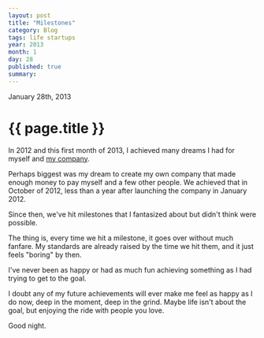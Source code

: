 ```yaml
---
layout: post
title: "Milestones"
category: Blog
tags: life startups
year: 2013
month: 1
day: 28
published: true
summary: 
---
```


<p class="meta">January 28th, 2013</p>

# {{ page.title }} #

In 2012 and this first month of 2013, I achieved many dreams I had for myself and [my company](http://drifty.co/).

Perhaps biggest was my dream to create my own company that made enough money to pay myself and a few other people. We achieved that in October of 2012, less than a year after launching the company in January 2012.

Since then, we've hit milestones that I fantasized about but didn't think were possible.  

The thing is, every time we hit a milestone, it goes over without much fanfare. My standards are already raised by the time we hit them, and it just feels "boring" by then.

I've never been as happy or had as much fun achieving something as I had trying to get to the goal.

I doubt any of my future achievements will ever make me feel as happy as I do now, deep in the moment, deep in the grind. Maybe life isn't about the goal, but enjoying the ride with people you love.

Good night.
